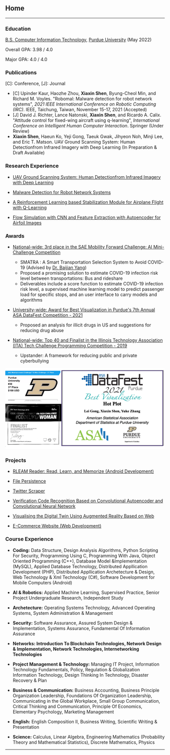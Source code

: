 ## Home

---

### Education
[B.S. Computer Information Technology](https://polytechnic.purdue.edu/degrees/computer-and-information-technology), [Purdue University](https://www.purdue.edu/) (May 2022)

Overall GPA: 3.98 / 4.0

Major GPA: 4.0 / 4.0

### Publications

\[C\]: Conference, \[J\]: Journal

- \[C\] Upinder Kaur, Haozhe Zhou, **Xiaxin Shen**, Byung-Cheol Min, and Richard M. Voyles. "Robomal: Malware detection for robot network systems", *2021 IEEE International Conference on Robotic Computing (IRC)*. IEEE, Taichung, Taiwan, November 15-17, 2021 (Accepted)
- \[J\] David J. Richter, Lance Natonski, **Xiaxin Shen**, and Ricardo A. Calix. "Attitude control for fixed-wing aircraft using q-learning", *International Conference on Intelligent Human Computer Interaction*. Springer (Under Review)
- **Xiaxin Shen**, Haeun Ko, Yeji Gong, Taeuk Gwak, Jihyeon Noh, Minji Lee, and Eric T. Matson. UAV Ground Scanning System: Human Detectionfrom Infrared Imagery with Deep Learning (In Preparation & Draft Available)

### Research Experience

- [UAV Ground Scanning System: Human Detectionfrom Infrared Imagery with Deep Learning](https://github.com/AllisonShen/UAV)

- [Malware Detection for Robot Network Systems](https://github.com/AllisonShen/MalConv-Pytorch)

- [A Reinforcement Learning based Stabilization Module for Airplane Flight with Q-Learning](https://github.com/AllisonShen/rl_xplane)

- [Flow Simulation with CNN and Feature Extraction with Autoencoder for Airfoil Images](https://github.com/AllisonShen/CV_airfoil)

### Awards
- [National-wide: 3rd place in the SAE Mobility Forward Challenge: AI Mini-Challenge Competition](https://www.sae.org/attend/student-events/mobilityforward-challenge/teams)
	+ SMATRA : A Smart Transportation Selection System to Avoid COVID-19 (Advised by [Dr. Baijian Yang](https://baijianyang.netlify.app/?_ga=2.35132836.467260173.1635736753-349751764.1611679036))
	+ Proposed a promising solution to estimate COVID-19 infection risk level between transportations: Bus and rideshare
	+ Deliverables include a score function to estimate COVID-19 infection risk level, a supervised machine learning model to predict passenger load for specific stops, and an user interface to carry models and algorithms 

- [University-wide: Award for Best Visualization in Purdue's 7th Annual ASA DataFest Competition - 2021](https://datamine.purdue.edu/datafest.html)
	+ Proposed an analysis for illicit drugs in US and suggestions for reducing drug abuse 

- [National-wide: Top 40 and Finalist in the Illinois Technology Association (ITA) Tech Challenge Programming Competition - 2019](https://www.itatechchallenge.com/)
	+ Upstander: A framework for reducing public and private cyberbullying

<img src="images/awards.png?raw=true"/>



### Projects


- [RLEAM Reader: Read, Learn, and Memorize (Android Development)](https://github.com/AllisonShen/RLEAM-Reader)

- [File Persistence](https://github.com/AllisonShen/security_mft)

- [Twitter Scraper](https://github.com/AllisonShen/TwitterScraper)

- [Verification Code Recognition Based on Convolutional Autoencoder and Convolutional Neural Network](https://github.com/AllisonShen/CV_capcha)

- [Visualising the Digital Twin Using Augmented Reality Based on Web](https://github.com/AllisonShen/webAR)

- [E-Commerce Website (Web Development)](https://github.com/AllisonShen/ecommerce)



### Course Experience

- **Coding:** Data Structure, Design Analysis Algorithms, Python Scripting For Security, Programming Using C, Programming With Java, Object Oriented Programming (C++), Database Model &Implementation (MySQL), Applied Database Technology, Distributed Appllication Development (PHP), Distributed Appllication Archetecture & Design, Web Technology & Xml Technology (C#), Software Development for Mobile Computers (Android)

- **AI & Robotics:** Applied Machine Learning, Supervised Practice, Senior Project Undergraduate Research, Independent Study

- **Archetecture:** Operating Systems Technology, Advanced Operating Systems, System Administration & Management

- **Security:** Software Assurance, Assured System Design & Implementation, Systems Assurance, Fundamental Of Information Assurance

- **Networks: Introduction To Blockchain Technologies, Network Design & Implementation, Network Technologies, Internetworking Technologies**

- **Project Management & Technology:** Managing IT Project, Information Technology Fundamentals, Policy, Regulation & Globalization Information Technology, Design Thinking In Technology, Disaster Recovery & Plan

- **Business & Communication:** Business Accounting, Business Principle Organization Leadership, Foundations Of Organization Leadership, Communicating in the Global Workplace, Small Group Communication, Critical Thinking and Communication, Principle Of Economics, Elementary Psychology, Marketing Management

- **English:** English Composition II, Business Writing, Scientific Writing & Presentation

- **Science:** Calculus, Linear Algebra, Engineering Mathematics (Probability Theory and Mathematical Statistics), Discrete Mathematics, Physics

---




<!-- ---
<p style="font-size:11px">Page template forked from <a href="https://github.com/evanca/quick-portfolio">evanca</a></p> -->
<!-- Remove above link if you don't want to attibute -->

